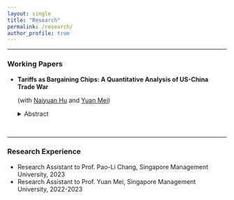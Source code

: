 ```yaml
---
layout: single
title: "Research"
permalink: /research/
author_profile: true
---
```


------
### Working Papers
- **Tariffs as Bargaining Chips: A Quantitative Analysis of US-China Trade War**
  
  (with [Naiyuan Hu](https://naiyuanh.github.io/) and [Yuan Mei](https://sites.google.com/site/meiyecon/home))
   <details>
   <summary>Abstract</summary>
   The Biden administration has maintained Trump tariffs on Chinese imports, despite the promise to remove them before the 2020 presidential election. We investigate the hypothesis that these tariffs serve as leverage in future trade talks with China. We develop a quantitative model that incorporates disaggregated U.S. regions and international trade linkages to estimate U.S.–China bargaining power and compute the optimal cooperative tariffs under Nash bargaining. Simulation results show that the trade war always improves U.S. welfare in the cooperative equilibrium regardless of bargaining power. With an estimated U.S. bargaining power of 0.47, the trade war with China yields a post-negotiation welfare improvement of 0.04% for the U.S.
    </details>

<br>

------
### Research Experience
- Research Assistant to Prof. Pao-Li Chang, Singapore Management University, 2023
- Research Assistant to Prof. Yuan Mei, Singapore Management University, 2022-2023
